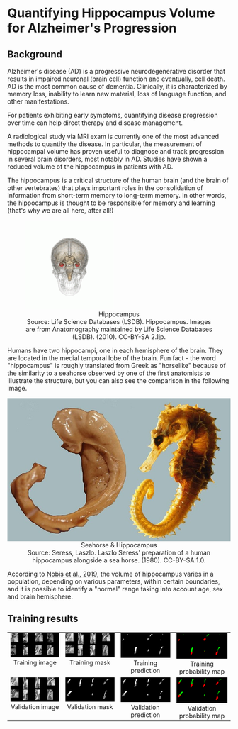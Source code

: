 # Quantifying Hippocampus Volume for Alzheimer's Progression
## Background

Alzheimer's disease (AD) is a progressive neurodegenerative disorder that results in impaired neuronal (brain cell) function and eventually, cell death. AD is the most common cause of dementia. Clinically, it is characterized by memory loss, inability to learn new material, loss of language function, and other manifestations.

For patients exhibiting early symptoms, quantifying disease progression over time can help direct therapy and disease management.

A radiological study via MRI exam is currently one of the most advanced methods to quantify the disease. In particular, the measurement of hippocampal volume has proven useful to diagnose and track progression in several brain disorders, most notably in AD. Studies have shown a reduced volume of the hippocampus in patients with AD.

The hippocampus is a critical structure of the human brain (and the brain of other vertebrates) that plays important roles in the consolidation of information from short-term memory to long-term memory. In other words, the hippocampus is thought to be responsible for memory and learning (that's why we are all here, after all!)

<figure >
  <img src="EDA\notebook_images\Hippocampus_small.gif">
    <figcaption style="text-align: center;">Hippocampus</figcaption>
    <figcaption style="text-align: center;">Source: Life Science Databases (LSDB). Hippocampus. Images are from Anatomography maintained by Life Science Databases (LSDB). (2010). CC-BY-SA 2.1jp.</figcaption>
  </img>
</figure>

Humans have two hippocampi, one in each hemisphere of the brain. They are located in the medial temporal lobe of the brain. Fun fact - the word "hippocampus" is roughly translated from Greek as "horselike" because of the similarity to a seahorse observed by one of the first anatomists to illustrate the structure, but you can also see the comparison in the following image.
<div style="display: flex;flex-direction: column;flex-wrap: nowrap;align-items: center;justify-content: center;">
  <img src="EDA\notebook_images\hippocampus-and-seahorse-cropped.jpg">
    <figcaption style="text-align: center;">Seahorse & Hippocampus</figcaption>
    <figcaption style="text-align: center;">Source: Seress, Laszlo. Laszlo Seress' preparation of a human hippocampus alongside a sea horse. (1980). CC-BY-SA 1.0.</figcaption>
  </img>
</div>

According to <a target="_blank" href="https://www.sciencedirect.com/science/article/pii/S2213158219302542">Nobis et al., 2019</a>, the volume of hippocampus varies in a population, depending on various parameters, within certain boundaries, and it is possible to identify a "normal" range taking into account age, sex and brain hemisphere.


## Training results
<table>
  <tr>
  <td valign="top">
    <img src="Model Training\images\train_image.png" >
        <figcaption style="text-align: center;">Training image</figcaption>
      </img>
  </td>
  <td valign="top">
    <img src="Model Training\images\val_image.png">
        <figcaption style="text-align: center;">Training mask</figcaption>
    </img>
  </td>
  <td valign="top">
    <img src="Model Training\images\train_prediction.png" >
        <figcaption style="text-align: center;">Training prediction</figcaption></img>
  </td>
  <td valign="top">
    <img src="Model Training\images\train_prob_map.png" >
        <figcaption style="text-align: center;">Training probability map</figcaption></img>
  </td>
  </tr>
<tr>
  <td valign="top">
    <img src="Model Training\images\val_image.png" >
        <figcaption style="text-align: center;">Validation image</figcaption></img>
</td>
  <td valign="top">
    <img src="Model Training\images\val_mask.png" >
        <figcaption style="text-align: center;">Validation mask</figcaption></img>
  </td>
  <td valign="top">
    <img src="Model Training\images\val_prediction.png" >
        <figcaption style="text-align: center;">Validation prediction</figcaption></img>
  </td>
  <td valign="top">
    <img src="Model Training\images\val_prob_map.png" >
        <figcaption style="text-align: center;">Validation probability map</figcaption></img>
  </td>
</tr>
</table>
